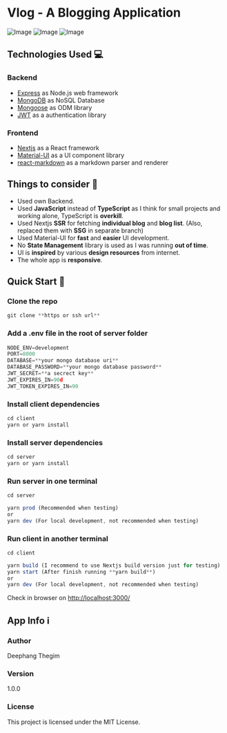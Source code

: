 # Vlog - A Blogging Application
![Image](https://github.com/user-attachments/assets/be384adf-f042-4232-9b6a-1048ea37674f)
![Image](https://github.com/user-attachments/assets/4d84436f-9c65-4ab0-a1c1-4e247bd698a6)
![Image](https://github.com/user-attachments/assets/b3aba1bc-96dc-43a1-be42-66b228041a5b)


## Technologies Used 💻

### Backend

- [Express](https://expressjs.com/) as Node.js web framework
- [MongoDB](https://www.mongodb.com/) as NoSQL Database
- [Mongoose](https://mongoosejs.com/) as ODM library
- [JWT](https://github.com/auth0/node-jsonwebtoken) as a authentication library

### Frontend

- [Nextjs](https://nextjs.org/) as a React framework
- [Material-UI](https://material-ui.com/) as a UI component library
- [react-markdown](https://github.com/remarkjs/react-markdown) as a markdown parser and renderer

## Things to consider 🤔

- Used own Backend.
- Used **JavaScript** instead of **TypeScript** as I think for small projects and working alone, TypeScript is **overkill**.
- Used Nextjs **SSR** for fetching **individual blog** and **blog list**. (Also, replaced them with **SSG** in separate branch)
- Used Material-UI for **fast** and **easier** UI development.
- No **State Management** library is used as I was running **out of time**.
- UI is **inspired** by various **design resources** from internet.
- The whole app is **responsive**.

## Quick Start 🚀

### Clone the repo

```js
git clone **https or ssh url**
```

### Add a .env file in the root of server folder

```js
NODE_ENV=development
PORT=8000
DATABASE=**your mongo database uri**
DATABASE_PASSWORD=**your mongo database password**
JWT_SECRET=**a secrect key**
JWT_EXPIRES_IN=90d
JWT_TOKEN_EXPIRES_IN=90
```

### Install client dependencies

```js
cd client
yarn or yarn install
```

### Install server dependencies

```js
cd server
yarn or yarn install
```

### Run server in one terminal

```js
cd server

yarn prod (Recommended when testing)
or
yarn dev (For local development, not recommended when testing)
```

### Run client in another terminal

```js
cd client

yarn build (I recommend to use Nextjs build version just for testing)
yarn start (After finish running **yarn build**)
or
yarn dev (For local development, not recommended when testing)
```

Check in browser on [http://localhost:3000/](http://localhost:3000/)

## App Info ℹ️

### Author

Deephang Thegim

### Version

1.0.0

### License

This project is licensed under the MIT License.
